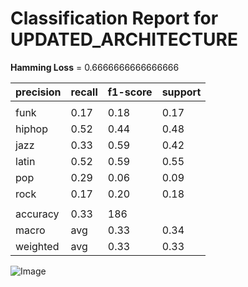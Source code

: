 # Classification Report for UPDATED_ARCHITECTURE

__Hamming Loss__ = 0.6666666666666666

| precision | recall | f1-score | support |
| --- | --- | --- | --- |
|  |
| funk | 0.17 | 0.18 | 0.17 | 28 |
| hiphop | 0.52 | 0.44 | 0.48 | 36 |
| jazz | 0.33 | 0.59 | 0.42 | 29 |
| latin | 0.52 | 0.59 | 0.55 | 27 |
| pop | 0.29 | 0.06 | 0.09 | 36 |
| rock | 0.17 | 0.20 | 0.18 | 30 |
|  |
| accuracy | 0.33 | 186 |
| macro | avg | 0.33 | 0.34 | 0.32 | 186 |
| weighted | avg | 0.33 | 0.33 | 0.31 | 186 |


![Image](..\evaluation\images\confusion_matrix_UPDATED_ARCHITECTURE.png)

